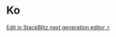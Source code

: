 # Ko

[Edit in StackBlitz next generation editor ⚡️](https://stackblitz.com/~/github.com/Aleksey-Masich/Ko)